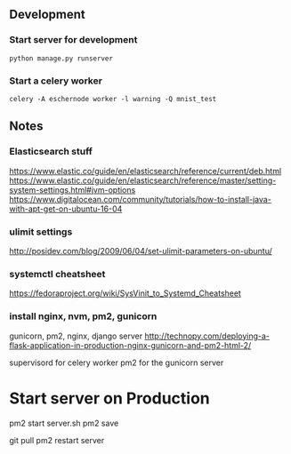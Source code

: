 
## Development

### Start server for development
```
python manage.py runserver
```
### Start a celery worker
```
celery -A eschernode worker -l warning -Q mnist_test
```

## Notes
### Elasticsearch stuff

https://www.elastic.co/guide/en/elasticsearch/reference/current/deb.html
https://www.elastic.co/guide/en/elasticsearch/reference/master/setting-system-settings.html#jvm-options
https://www.digitalocean.com/community/tutorials/how-to-install-java-with-apt-get-on-ubuntu-16-04


### ulimit settings
http://posidev.com/blog/2009/06/04/set-ulimit-parameters-on-ubuntu/

### systemctl cheatsheet
https://fedoraproject.org/wiki/SysVinit_to_Systemd_Cheatsheet

### install nginx, nvm, pm2, gunicorn

gunicorn, pm2, nginx, django server
http://technopy.com/deploying-a-flask-application-in-production-nginx-gunicorn-and-pm2-html-2/


supervisord for celery worker
pm2 for the gunicorn server


# Start server on Production

pm2 start server.sh
pm2 save

git pull
pm2 restart server

